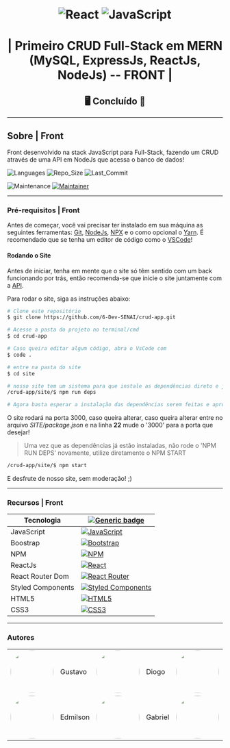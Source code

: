 <center>

# ![React](https://img.shields.io/badge/react-%2320232a.svg?style=for-the-badge&logo=react&logoColor=%2361DAFB) ![JavaScript](https://img.shields.io/badge/javascript-%23323330.svg?style=for-the-badge&logo=javascript&logoColor=%23F7DF1E)

# | Primeiro CRUD Full-Stack em MERN (MySQL, ExpressJs, ReactJs, NodeJs) -- FRONT |

## &#128421; Concluído &#128640;

</center>

---

## Sobre | Front

Front desenvolvido na stack JavaScript para Full-Stack, fazendo um CRUD através de uma API em NodeJs que acessa o banco de dados!

![Languages](https://img.shields.io/github/languages/count/6-Dev-SENAI/crud-app?color=%2304D361) ![Repo_Size](https://img.shields.io/github/repo-size/6-Dev-SENAI/crud-app) ![Last_Commit](https://img.shields.io/github/last-commit/6-Dev-SENAI/crud-app)

![Maintenance](https://img.shields.io/badge/Maintained%3F-yes-green.svg) [![Maintainer](https://img.shields.io/badge/maintainer-SixDev-purple)](https://github.com/6-Dev-SENAI)

---

### Pré-requisitos | Front

Antes de começar, você vai precisar ter instalado em sua máquina as seguintes ferramentas:
[Git](https://git-scm.com/downloads), [NodeJs](https://nodejs.org/en/download/), [NPX](https://www.npmjs.com/package/npx) e o como opcional o [Yarn](https://classic.yarnpkg.com/en/docs/install/). É recomendado que se tenha um editor de código como o [VSCode](https://code.visualstudio.com/Download)!

#### Rodando o Site

Antes de iniciar, tenha em mente que o site só têm sentido com um back funcionando por trás, então recomenda-se que inicie o site juntamente com a [API](../api/README.md).

Para rodar o site, siga as instruções abaixo:

```bash
# Clone este repositório
$ git clone https://github.com/6-Dev-SENAI/crud-app.git

# Acesse a pasta do projeto no terminal/cmd
$ cd crud-app

# Caso queira editar algum código, abra o VsCode com
$ code .

# entre na pasta do site
$ cd site

# nosso site tem um sistema para que instale as dependências direto e já inicie o projeto:
/crud-app/site/$ npm run deps

# Agora basta esperar a instalação das dependências serem feitas e aproveitar o nosso site!
```

O site rodará na porta 3000, caso queira alterar, caso queira alterar entre no arquivo _SITE/package.json_ e na linha **22** mude o '3000' para a porta que desejar!

> Uma vez que as dependências já estão instaladas, não rode o 'NPM RUN DEPS' novamente, utilize diretamente o NPM START

```bash
/crud-app/site/$ npm start
```

E desfrute de nosso site, sem moderação! ;)

---

### Recursos | Front

| Tecnologia        | [![Generic badge](https://img.shields.io/badge/Badges--lime.svg)](####recursos)                                                                                                         |
| ----------------- | --------------------------------------------------------------------------------------------------------------------------------------------------------------------------------------- |
| JavaScript        | [![JavaScript](https://img.shields.io/badge/javascript-%23323330.svg?style=for-the-badge&logo=javascript&logoColor=%23F7DF1E)](https://developer.mozilla.org/pt-BR/docs/Web/JavaScript) |
| Boostrap          | [![Bootstrap](https://img.shields.io/badge/bootstrap-%23563D7C.svg?style=for-the-badge&logo=bootstrap&logoColor=white)](https://getbootstrap.com/)                                      |
| NPM               | [![NPM](https://img.shields.io/badge/NPM-%23000000.svg?style=for-the-badge&logo=npm&logoColor=white)](https://www.npmjs.com/)                                                           |
| ReactJs           | [![React](https://img.shields.io/badge/react-%2320232a.svg?style=for-the-badge&logo=react&logoColor=%2361DAFB)](https://pt-br.reactjs.org/)                                             |
| React Router Dom  | [![React Router](https://img.shields.io/badge/React_Router-CA4245?style=for-the-badge&logo=react-router&logoColor=white)](https://www.npmjs.com/package/react-router-dom)               |
| Styled Components | [![Styled Components](https://img.shields.io/badge/styled--components-DB7093?style=for-the-badge&logo=styled-components&logoColor=white)](https://styled-components.com/)               |
| HTML5             | [![HTML5](https://img.shields.io/badge/html5-%23E34F26.svg?style=for-the-badge&logo=html5&logoColor=white)](https://developer.mozilla.org/pt-BR/docs/Web/HTML)                          |
| CSS3              | [![CSS3](https://img.shields.io/badge/css3-%231572B6.svg?style=for-the-badge&logo=css3&logoColor=white)](https://developer.mozilla.org/pt-BR/docs/Web/CSS)                              |

---

### Autores

<table>
    <tbody>
        <tr>
            <td>
                <a href="https://github.com/Gustavo-Apolonio">
                    <img src="https://avatars.githubusercontent.com/u/61479398?v=4" width="100px" style="border-radius: 50%;" alt=""/>
                </a>
            </td>
            <td>
                Gustavo
            </td>
            <td>
                <a href="https://github.com/diogolimalucasdev">
                    <img src="https://avatars.githubusercontent.com/u/66488127?v=4" width="100px" style="border-radius: 50%;" alt=""/>
                </a>
            </td>
            <td>
                Diogo
            </td>
            <td>
                <a href="https://github.com/GuilhermeSeveriano">
                    <img src="https://avatars.githubusercontent.com/u/87097691?v=4" width="100px" style="border-radius: 50%;" alt=""/>
                </a>
            </td>
            <td>
                Guilherme
            </td>
        </tr>
        <tr>
            <td>
                <a href="https://github.com/Edmilson1406">
                    <img src="https://avatars.githubusercontent.com/u/87097456?v=4" width="100px" style="border-radius: 50%;" alt=""/>
                </a>
            </td>
            <td>
                Edmilson
            </td>
            <td>
                <a href="https://github.com/Gabriel-Silvano">
                    <img src="https://avatars.githubusercontent.com/u/84875270?v=4" width="100px" style="border-radius: 50%;" alt=""/>
                </a>
            </td>
            <td>
                Gabriel
            </td>
            <td>
                <a href="https://github.com/anaalves-ferr">
                    <img src="https://avatars.githubusercontent.com/u/88809084?v=4" width="100px" style="border-radius: 50%;" alt=""/>
                </a>
            </td>
            <td>
                Ana
            </td>
        </tr>
    </tbody>
</table>
